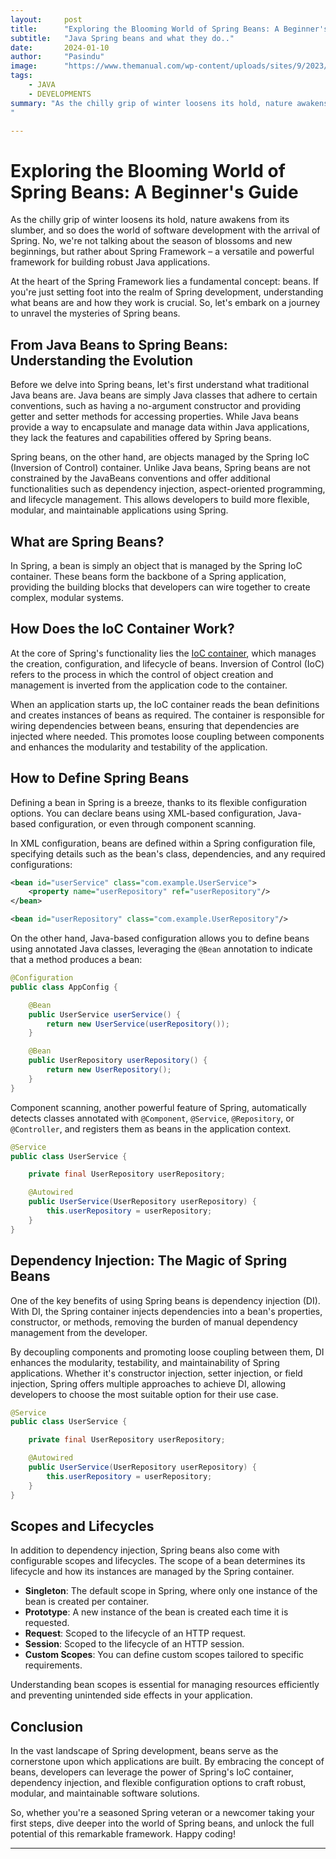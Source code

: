 ```yaml
---
layout:     post
title:      "Exploring the Blooming World of Spring Beans: A Beginner's Guide"
subtitle:   "Java Spring beans and what they do.."
date:       2024-01-10
author:     "Pasindu"
image:      "https://www.themanual.com/wp-content/uploads/sites/9/2023/05/fresh-green-beans.jpg"
tags:
    - JAVA
    - DEVELOPMENTS
summary: "As the chilly grip of winter loosens its hold, nature awakens from its slumber, and so does the world of software development with the arrival of Spring. No, we're not talking about the season of blossoms and new beginnings, but rather about Spring Framework – a versatile and powerful framework for building robust Java applications.
"

---
```


# Exploring the Blooming World of Spring Beans: A Beginner's Guide

As the chilly grip of winter loosens its hold, nature awakens from its slumber, and so does the world of software development with the arrival of Spring. No, we're not talking about the season of blossoms and new beginnings, but rather about Spring Framework – a versatile and powerful framework for building robust Java applications.

At the heart of the Spring Framework lies a fundamental concept: beans. If you're just setting foot into the realm of Spring development, understanding what beans are and how they work is crucial. So, let's embark on a journey to unravel the mysteries of Spring beans.

## From Java Beans to Spring Beans: Understanding the Evolution

Before we delve into Spring beans, let's first understand what traditional Java beans are. Java beans are simply Java classes that adhere to certain conventions, such as having a no-argument constructor and providing getter and setter methods for accessing properties. While Java beans provide a way to encapsulate and manage data within Java applications, they lack the features and capabilities offered by Spring beans.

Spring beans, on the other hand, are objects managed by the Spring IoC (Inversion of Control) container. Unlike Java beans, Spring beans are not constrained by the JavaBeans conventions and offer additional functionalities such as dependency injection, aspect-oriented programming, and lifecycle management. This allows developers to build more flexible, modular, and maintainable applications using Spring.

## What are Spring Beans?

In Spring, a bean is simply an object that is managed by the Spring IoC container. These beans form the backbone of a Spring application, providing the building blocks that developers can wire together to create complex, modular systems.

## How Does the IoC Container Work?

At the core of Spring's functionality lies the [IoC container](/post/2024-03-16-java-spring-ioc/), which manages the creation, configuration, and lifecycle of beans. Inversion of Control (IoC) refers to the process in which the control of object creation and management is inverted from the application code to the container.

When an application starts up, the IoC container reads the bean definitions and creates instances of beans as required. The container is responsible for wiring dependencies between beans, ensuring that dependencies are injected where needed. This promotes loose coupling between components and enhances the modularity and testability of the application.

## How to Define Spring Beans

Defining a bean in Spring is a breeze, thanks to its flexible configuration options. You can declare beans using XML-based configuration, Java-based configuration, or even through component scanning.

In XML configuration, beans are defined within a Spring configuration file, specifying details such as the bean's class, dependencies, and any required configurations:

```xml
<bean id="userService" class="com.example.UserService">
    <property name="userRepository" ref="userRepository"/>
</bean>

<bean id="userRepository" class="com.example.UserRepository"/>
```

On the other hand, Java-based configuration allows you to define beans using annotated Java classes, leveraging the `@Bean` annotation to indicate that a method produces a bean:

```java
@Configuration
public class AppConfig {

    @Bean
    public UserService userService() {
        return new UserService(userRepository());
    }

    @Bean
    public UserRepository userRepository() {
        return new UserRepository();
    }
}
```

Component scanning, another powerful feature of Spring, automatically detects classes annotated with `@Component`, `@Service`, `@Repository`, or `@Controller`, and registers them as beans in the application context.

```java
@Service
public class UserService {

    private final UserRepository userRepository;

    @Autowired
    public UserService(UserRepository userRepository) {
        this.userRepository = userRepository;
    }
}
```

## Dependency Injection: The Magic of Spring Beans

One of the key benefits of using Spring beans is dependency injection (DI). With DI, the Spring container injects dependencies into a bean's properties, constructor, or methods, removing the burden of manual dependency management from the developer.

By decoupling components and promoting loose coupling between them, DI enhances the modularity, testability, and maintainability of Spring applications. Whether it's constructor injection, setter injection, or field injection, Spring offers multiple approaches to achieve DI, allowing developers to choose the most suitable option for their use case.

```java
@Service
public class UserService {

    private final UserRepository userRepository;

    @Autowired
    public UserService(UserRepository userRepository) {
        this.userRepository = userRepository;
    }
}
```

## Scopes and Lifecycles

In addition to dependency injection, Spring beans also come with configurable scopes and lifecycles. The scope of a bean determines its lifecycle and how its instances are managed by the Spring container.

- **Singleton**: The default scope in Spring, where only one instance of the bean is created per container.
- **Prototype**: A new instance of the bean is created each time it is requested.
- **Request**: Scoped to the lifecycle of an HTTP request.
- **Session**: Scoped to the lifecycle of an HTTP session.
- **Custom Scopes**: You can define custom scopes tailored to specific requirements.

Understanding bean scopes is essential for managing resources efficiently and preventing unintended side effects in your application.

## Conclusion

In the vast landscape of Spring development, beans serve as the cornerstone upon which applications are built. By embracing the concept of beans, developers can leverage the power of Spring's IoC container, dependency injection, and flexible configuration options to craft robust, modular, and maintainable software solutions.

So, whether you're a seasoned Spring veteran or a newcomer taking your first steps, dive deeper into the world of Spring beans, and unlock the full potential of this remarkable framework. Happy coding!

--- 
